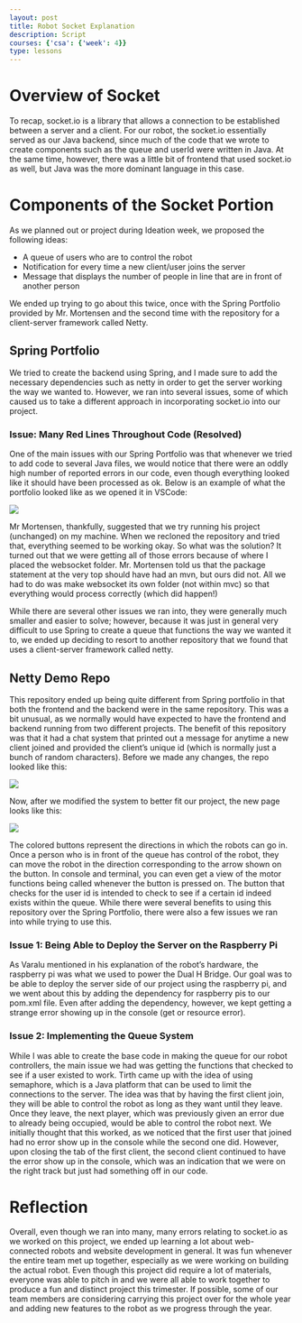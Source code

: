 ```yaml
---
layout: post
title: Robot Socket Explanation
description: Script
courses: {'csa': {'week': 4}}
type: lessons
---
```



# Overview of Socket

To recap, socket.io is a library that allows a connection to be established between a server and a client. For our robot, the socket.io essentially served as our Java backend, since much of the code that we wrote to create components such as the queue and userId were written in Java. At the same time, however, there was a little bit of frontend that used socket.io as well, but Java was the more dominant language in this case.

# Components of the Socket Portion

As we planned out or project during Ideation week, we proposed the following ideas:

- A queue of users who are to control the robot
- Notification for every time a new client/user joins the server
- Message that displays the number of people in line that are in front of another person

We ended up trying to go about this twice, once with the Spring Portfolio provided by Mr. Mortensen and the second time with the repository for a client-server framework called Netty.


## Spring Portfolio

We tried to create the backend using Spring, and I made sure to add the necessary dependencies such as netty in order to get the server working the way we wanted to. However, we ran into several issues, some of which caused us to take a different approach in incorporating socket.io into our project.

### Issue: Many Red Lines Throughout Code (Resolved)
One of the main issues with our Spring Portfolio was that whenever we tried to add code to several Java files, we would notice that there were an oddly high number of reported errors in our code, even though everything looked like it should have been processed as ok. Below is an example of what the portfolio looked like as we opened it in VSCode:

![]({{site.baseurl}}/images/errors.png)


Mr Mortensen, thankfully, suggested that we try running his project (unchanged) on my machine. When we recloned the repository and tried that, everything seemed to be working okay. So what was the solution? It turned out that we were getting all of those errors because of where I placed the websocket folder. Mr. Mortensen told us that the package statement at the very top should have had an mvn, but ours did not. All we had to do was make websocket its own folder (not within mvc) so that everything would process correctly (which did happen!)

While there are several other issues we ran into, they were generally much smaller and easier to solve; however, because it was just in general very difficult to use Spring to create a queue that functions the way we wanted it to, we ended up deciding to resort to another repository that we found that uses a client-server framework called netty.

## Netty Demo Repo

This repository ended up being quite different from Spring portfolio in that both the frontend and the backend were in the same repository. This was a bit unusual, as we normally would have expected to have the frontend and backend running from two different projects. The benefit of this repository was that it had a chat system that printed out a message for anytime a new client joined and provided the client’s unique id (which is normally just a bunch of random characters). Before we made any changes, the repo looked like this:

![]({{site.baseurl}}/images/netty.png)

Now, after we modified the system to better fit our project, the new page looks like this:

![]({{site.baseurl}}/images/revamp.png)

The colored buttons represent the directions in which the robots can go in. Once a person who is in front of the queue has control of the robot, they can move the robot in the direction corresponding to the arrow shown on the button. In console and terminal, you can even get a view of the motor functions being called whenever the button is pressed on. The button that checks for the user id is intended to check to see if a certain id indeed exists within the queue. While there were several benefits to using this repository over the Spring Portfolio, there were also a few issues we ran into while trying to use this.

### Issue 1: Being Able to Deploy the Server on the Raspberry Pi

As Varalu mentioned in his explanation of the robot’s hardware, the raspberry pi was what we used to power the Dual H Bridge. Our goal was to be able to deploy the server side of our project using the raspberry pi, and we went about this by adding the dependency for raspberry pis to our pom.xml file. Even after adding the dependency, however, we kept getting a strange error showing up in the console (get or resource error).

### Issue 2: Implementing the Queue System

While I was able to create the base code in making the queue for our robot controllers, the main issue we had was getting the functions that checked to see if a user existed to work. Tirth came up with the idea of using semaphore, which is a Java platform that can be used to limit the connections to the server. The idea was that by having the first client join, they will be able to control the robot as long as they want until they leave. Once they leave, the next player, which was previously given an error due to already being occupied, would be able to control the robot next. We initially thought that this worked, as we noticed that the first user that joined had no error show up in the console while the second one did. However, upon closing the tab of the first client, the second client continued to have the error show up in the console, which was an indication that we were on the right track but just had something off in our code.


# Reflection
Overall, even though we ran into many, many errors relating to socket.io as we worked on this project, we ended up learning a lot about web-connected robots and website development in general. It was fun whenever the entire team met up together, especially as we were working on building the actual robot. Even though this project did require a lot of materials, everyone was able to pitch in and we were all able to work together to produce a fun and distinct project this trimester. If possible, some of our team members are considering carrying this project over for the whole year and adding new features to the robot as we progress through the year.